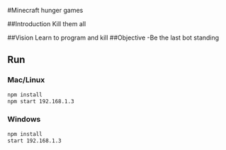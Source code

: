 #Minecraft hunger games

##Introduction
Kill them all

##Vision
Learn to program and kill
##Objective
-Be the last bot standing

## Run

### Mac/Linux

```sh
npm install
npm start 192.168.1.3
```

### Windows

```sh
npm install
start 192.168.1.3
```
